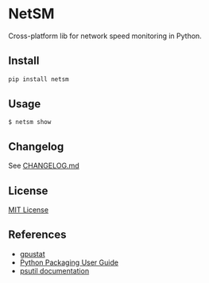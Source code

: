 # NetSM

Cross-platform lib for network speed monitoring in Python.

## Install

```bash
pip install netsm
```

## Usage

`$ netsm show`

## Changelog

See [CHANGELOG.md](CHANGELOG.md)

## License

[MIT License](License)

## References

- [gpustat](https://github.com/wookayin/gpustat)
- [Python Packaging User Guide](https://packaging.python.org/en/latest/tutorials/packaging-projects/)
- [psutil documentation](https://psutil.readthedocs.io/en/latest/#network)
